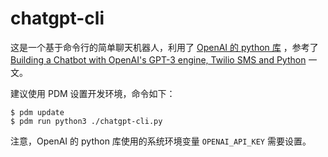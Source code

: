 # chatgpt-cli

这是一个基于命令行的简单聊天机器人，利用了 [OpenAI 的 python 库](https://beta.openai.com/docs/libraries/python-bindings) ，参考了 [Building a Chatbot with OpenAI's GPT-3 engine, Twilio SMS and Python](https://www.twilio.com/blog/openai-gpt-3-chatbot-python-twilio-sms) 一文。

建议使用 PDM 设置开发环境，命令如下：

```shell-session
$ pdm update
$ pdm run python3 ./chatgpt-cli.py
```

注意，OpenAI 的 python 库使用的系统环境变量 `OPENAI_API_KEY` 需要设置。
